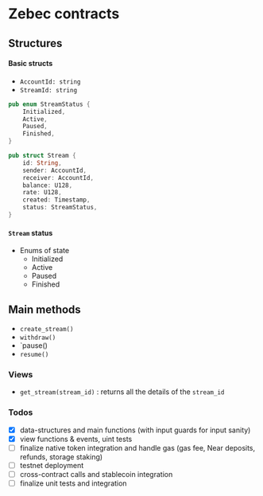 # Zebec contracts

## Structures

#### Basic structs

- `AccountId: string`
- `StreamId: string`

```rust
pub enum StreamStatus {
    Initialized,
    Active,
    Paused,
    Finished,
}
```

```rust
pub struct Stream {
    id: String,
    sender: AccountId,
    receiver: AccountId,
    balance: U128,
    rate: U128,  
    created: Timestamp,
    status: StreamStatus,
}
```

#### `Stream` status

- Enums of state
  - Initialized
  - Active
  - Paused
  - Finished

## Main methods

- `create_stream()`
- `withdraw()`
- `pause()
- `resume()`

### Views

- `get_stream(stream_id)` : returns all the details of the `stream_id`

### Todos

- [x] data-structures and main functions (with input guards for input sanity)
- [x] view functions & events, uint tests
- [ ] finalize native token integration and handle gas (gas fee, Near deposits, refunds, storage staking)
- [ ] testnet deployment
- [ ] cross-contract calls and stablecoin integration
- [ ] finalize unit tests and integration
